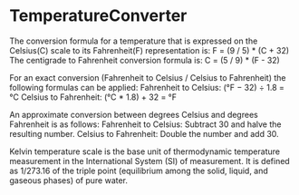 # TemperatureConverter

The conversion formula for a temperature that is expressed on the Celsius(C) scale to its Fahrenheit(F) representation is: F = (9 / 5) * (C + 32)
The centigrade to Fahrenheit conversion formula is: C = (5 / 9) * (F - 32)

For an exact conversion (Fahrenheit to Celsius / Celsius to Fahrenheit) the following formulas can be applied:
Fahrenheit to Celsius: (°F − 32) ÷ 1.8 = °C
Celsius to Fahrenheit: (°C * 1.8) + 32 = °F

An approximate conversion between degrees Celsius and degrees Fahrenheit is as follows:
Fahrenheit to Celsius: Subtract 30 and halve the resulting number.
Celsius to Fahrenheit: Double the number and add 30.

Kelvin temperature scale is the base unit of thermodynamic temperature measurement in the International System (SI) of measurement. It is defined as 1/273.16 of the triple point (equilibrium among the solid, liquid, and gaseous phases) of pure water.
